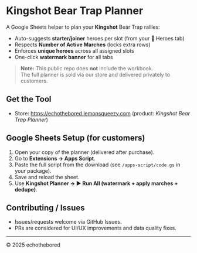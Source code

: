 # Kingshot Bear Trap Planner

A Google Sheets helper to plan your **Kingshot** Bear Trap rallies:

- Auto-suggests **starter/joiner** heroes per slot (from your 🦸 Heroes tab)
- Respects **Number of Active Marches** (locks extra rows)
- Enforces **unique heroes** across all assigned slots
- One-click **watermark banner** for all tabs

> **Note:** This public repo does **not** include the workbook.  
> The full planner is sold via our store and delivered privately to customers.

## Get the Tool
- Store: https://echothebored.lemonsqueezy.com (product: *Kingshot Bear Trap Planner*)

## Google Sheets Setup (for customers)
1. Open your copy of the planner (delivered after purchase).
2. Go to **Extensions → Apps Script**.
3. Paste the full script from the download (see `/apps-script/code.gs` in your package).
4. Save and reload the sheet.
5. Use **Kingshot Planner → ▶ Run All (watermark + apply marches + dedupe)**.

## Contributing / Issues
- Issues/requests welcome via GitHub Issues.
- PRs are considered for UI/UX improvements and data quality fixes.

---
© 2025 echothebored
